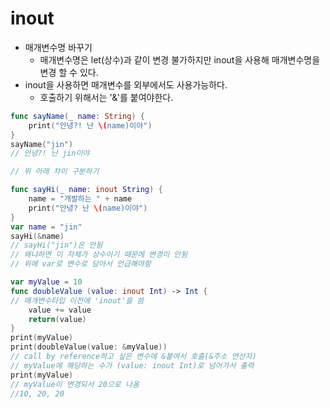 # inout
- 매개변수명 바꾸기
   - 매개변수명은 let(상수)과 같이 변경 불가하지만 inout을 사용해 매개변수명을 변경 할 수 있다.
- inout을 사용하면 매개변수를 외부에서도 사용가능하다.
   - 호출하기 위해서는 '&'를 붙여야한다.
```swift
func sayName(_ name: String) {
    print("안녕?! 난 \(name)이야")
}
sayName("jin")
// 안녕?! 난 jin이야

// 위 아래 차이 구분하기

func sayHi(_ name: inout String) {
    name = "개발하는 " + name
    print("안녕? 난 \(name)이야")
}
var name = "jin"
sayHi(&name)
// sayHi("jin")은 안됨
// 왜냐하면 이 자체가 상수이기 때문에 변경이 안됨
// 위에 var로 변수로 담아서 언급해야함
```

```swift
var myValue = 10
func doubleValue (value: inout Int) -> Int {
// 매개변수타입 이전에 'inout'을 씀
    value += value
    return(value)
}
print(myValue)
print(doubleValue(value: &myValue))
// call by reference하고 싶은 변수에 &붙여서 호출(&주소 연산자)
// myValue에 해당하는 수가 (value: inout Int)로 넘어가서 출력
print(myValue)
// myValue이 변경되서 20으로 나옴
//10, 20, 20
```
